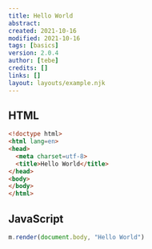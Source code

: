 ```yaml
---
title: Hello World
abstract:
created: 2021-10-16
modified: 2021-10-16
tags: [basics]
version: 2.0.4
author: [tebe]
credits: []
links: []
layout: layouts/example.njk
---
```


## HTML

~~~html
<!doctype html>
<html lang=en>
<head>
  <meta charset=utf-8>
  <title>Hello World</title>
</head>
<body>
</body>
</html>
~~~

## JavaScript

~~~js
m.render(document.body, "Hello World")
~~~
